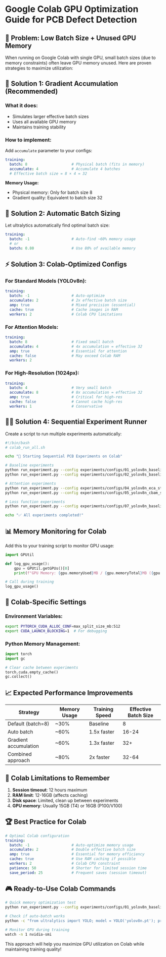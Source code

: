 # Google Colab GPU Optimization Guide for PCB Defect Detection

## 🎯 Problem: Low Batch Size + Unused GPU Memory

When running on Google Colab with single GPU, small batch sizes (due to memory constraints) often leave GPU memory unused. Here are proven strategies to maximize utilization:

## 🚀 Solution 1: Gradient Accumulation (Recommended)

### What it does:
- Simulates larger effective batch sizes
- Uses all available GPU memory
- Maintains training stability

### How to implement:
Add `accumulate` parameter to your configs:

```yaml
training:
  batch: 8                    # Physical batch (fits in memory)
  accumulate: 4               # Accumulate 4 batches
  # Effective batch size = 8 × 4 = 32
```

**Memory Usage:**
- Physical memory: Only for batch size 8
- Gradient quality: Equivalent to batch size 32

## 🔧 Solution 2: Automatic Batch Sizing

Let ultralytics automatically find optimal batch size:

```yaml
training:
  batch: -1                   # Auto-find ~60% memory usage
  # or
  batch: 0.80                 # Use 80% of available memory
```

## ⚡ Solution 3: Colab-Optimized Configs

### For Standard Models (YOLOv8n):
```yaml
training:
  batch: -1                   # Auto-optimize
  accumulate: 2               # 2x effective batch size
  amp: true                   # Mixed precision (essential)
  cache: true                 # Cache images in RAM
  workers: 2                  # Colab CPU limitations
```

### For Attention Models:
```yaml
training:
  batch: 8                    # Fixed small batch
  accumulate: 4               # 4x accumulation = effective 32
  amp: true                   # Essential for attention
  cache: false                # May exceed Colab RAM
  workers: 2
```

### For High-Resolution (1024px):
```yaml
training:
  batch: 4                    # Very small batch
  accumulate: 8               # 8x accumulation = effective 32
  amp: true                   # Critical for high-res
  cache: false                # Cannot cache high-res
  workers: 1                  # Conservative
```

## 🏃‍♂️ Solution 4: Sequential Experiment Runner

Create a script to run multiple experiments automatically:

```bash
#!/bin/bash
# colab_run_all.sh

echo "🚀 Starting Sequential PCB Experiments on Colab"

# Baseline experiments
python run_experiment.py --config experiments/configs/01_yolov8n_baseline_standard.yaml
python run_experiment.py --config experiments/configs/02_yolov8s_baseline_standard.yaml

# Attention experiments  
python run_experiment.py --config experiments/configs/04_yolov8n_eca_standard.yaml
python run_experiment.py --config experiments/configs/05_yolov8n_cbam_standard.yaml

# Loss function experiments
python run_experiment.py --config experiments/configs/07_yolov8n_baseline_focal_siou.yaml

echo "✅ All experiments completed!"
```

## 📊 Memory Monitoring for Colab

Add this to your training script to monitor GPU usage:

```python
import GPUtil

def log_gpu_usage():
    gpu = GPUtil.getGPUs()[0]
    print(f"GPU Memory: {gpu.memoryUsed}MB / {gpu.memoryTotal}MB ({gpu.memoryPercent:.1f}%)")

# Call during training
log_gpu_usage()
```

## 🎯 Colab-Specific Settings

### Environment Variables:
```bash
export PYTORCH_CUDA_ALLOC_CONF=max_split_size_mb:512
export CUDA_LAUNCH_BLOCKING=1  # For debugging
```

### Python Memory Management:
```python
import torch
import gc

# Clear cache between experiments
torch.cuda.empty_cache()
gc.collect()
```

## 📈 Expected Performance Improvements

| Strategy | Memory Usage | Training Speed | Effective Batch Size |
|----------|-------------|----------------|---------------------|
| Default (batch=8) | ~30% | Baseline | 8 |
| Auto batch | ~60% | 1.5x faster | 16-24 |
| Gradient accumulation | ~60% | 1.3x faster | 32+ |
| Combined approach | ~80% | 2x faster | 32-64 |

## 🚨 Colab Limitations to Remember

1. **Session timeout**: 12 hours maximum
2. **RAM limit**: 12-16GB (affects caching)
3. **Disk space**: Limited, clean up between experiments
4. **GPU memory**: Usually 15GB (T4) or 16GB (P100/V100)

## 🏆 Best Practice for Colab

```yaml
# Optimal Colab configuration
training:
  batch: -1                   # Auto-optimize memory usage
  accumulate: 2               # Double effective batch size
  amp: true                   # Essential for memory efficiency
  cache: true                 # Use RAM caching if possible
  workers: 2                  # Colab CPU constraint
  patience: 50                # Shorter for limited session time
  save_period: 25             # Frequent saves (session timeout)
```

## 🎮 Ready-to-Use Colab Commands

```bash
# Quick memory optimization test
python run_experiment.py --config experiments/configs/01_yolov8n_baseline_standard.yaml

# Check if auto-batch works
python -c "from ultralytics import YOLO; model = YOLO('yolov8n.pt'); print(model.train(data='coco8.yaml', epochs=1, batch=-1, verbose=True))"

# Monitor GPU during training
watch -n 1 nvidia-smi
```

This approach will help you maximize GPU utilization on Colab while maintaining training quality!